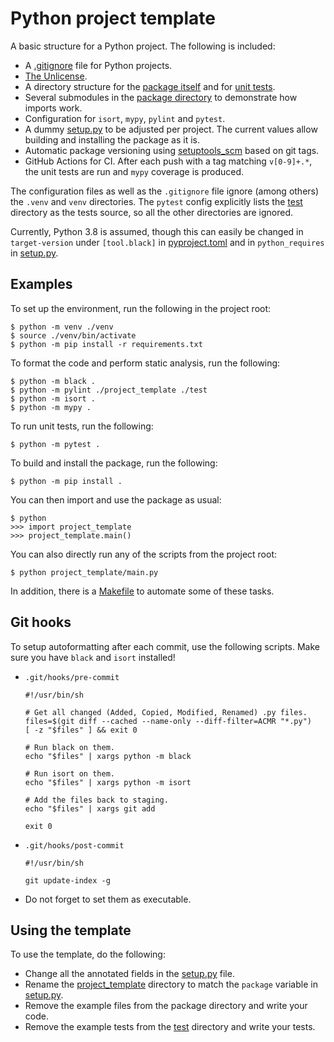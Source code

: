 # Python project template

A basic structure for a Python project. The following is included:
* A [.gitignore](.gitignore) file for Python projects.
* [The Unlicense](https://unlicense.org/).
* A directory structure for the [package itself](project_template) and for [unit tests](test).
* Several submodules in the [package directory](project_template) to demonstrate how imports work.
* Configuration for `isort`, `mypy`, `pylint` and `pytest`.
* A dummy [setup.py](setup.py) to be adjusted per project. The current values allow building and installing the package as it is.
* Automatic package versioning using [setuptools_scm](https://github.com/pypa/setuptools_scm) based on git tags.
* GitHub Actions for CI. After each push with a tag matching `v[0-9]+.*`, the unit tests are run and `mypy` coverage is produced.

The configuration files as well as the `.gitignore` file ignore (among others) the `.venv` and `venv` directories. The `pytest` config explicitly lists the [test](test) directory as the tests source, so all the other directories are ignored.

Currently, Python 3.8 is assumed, though this can easily be changed in `target-version` under `[tool.black]` in [pyproject.toml](pyproject.toml) and in `python_requires` in [setup.py](setup.py).


## Examples

To set up the environment, run the following in the project root:
```
$ python -m venv ./venv
$ source ./venv/bin/activate
$ python -m pip install -r requirements.txt
```

To format the code and perform static analysis, run the following:
```
$ python -m black .
$ python -m pylint ./project_template ./test
$ python -m isort .
$ python -m mypy .
```

To run unit tests, run the following:
```
$ python -m pytest .
```

To build and install the package, run the following:
```
$ python -m pip install .
```
You can then import and use the package as usual:
```
$ python
>>> import project_template
>>> project_template.main()
```

You can also directly run any of the scripts from the project root:
```
$ python project_template/main.py
```

In addition, there is a [Makefile](Makefile) to automate some of these tasks.


## Git hooks

To setup autoformatting after each commit, use the following scripts. Make sure you have `black` and `isort` installed!
* `.git/hooks/pre-commit`
    ```
    #!/usr/bin/sh

    # Get all changed (Added, Copied, Modified, Renamed) .py files.
    files=$(git diff --cached --name-only --diff-filter=ACMR "*.py")
    [ -z "$files" ] && exit 0

    # Run black on them.
    echo "$files" | xargs python -m black

    # Run isort on them.
    echo "$files" | xargs python -m isort

    # Add the files back to staging.
    echo "$files" | xargs git add

    exit 0
    ```
* `.git/hooks/post-commit`
    ```
    #!/usr/bin/sh

    git update-index -g
    ```
* Do not forget to set them as executable.


## Using the template

To use the template, do the following:
* Change all the annotated fields in the [setup.py](setup.py) file.
* Rename the [project_template](project_template) directory to match the `package` variable in [setup.py](setup.py).
* Remove the example files from the package directory and write your code.
* Remove the example tests from the [test](test) directory and write your tests.
